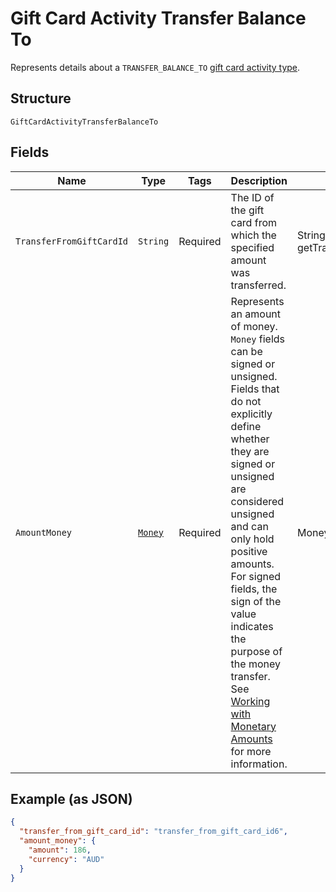 
# Gift Card Activity Transfer Balance To

Represents details about a `TRANSFER_BALANCE_TO` [gift card activity type](../../doc/models/gift-card-activity-type.md).

## Structure

`GiftCardActivityTransferBalanceTo`

## Fields

| Name | Type | Tags | Description | Getter |
|  --- | --- | --- | --- | --- |
| `TransferFromGiftCardId` | `String` | Required | The ID of the gift card from which the specified amount was transferred. | String getTransferFromGiftCardId() |
| `AmountMoney` | [`Money`](../../doc/models/money.md) | Required | Represents an amount of money. `Money` fields can be signed or unsigned.<br>Fields that do not explicitly define whether they are signed or unsigned are<br>considered unsigned and can only hold positive amounts. For signed fields, the<br>sign of the value indicates the purpose of the money transfer. See<br>[Working with Monetary Amounts](https://developer.squareup.com/docs/build-basics/working-with-monetary-amounts)<br>for more information. | Money getAmountMoney() |

## Example (as JSON)

```json
{
  "transfer_from_gift_card_id": "transfer_from_gift_card_id6",
  "amount_money": {
    "amount": 186,
    "currency": "AUD"
  }
}
```

